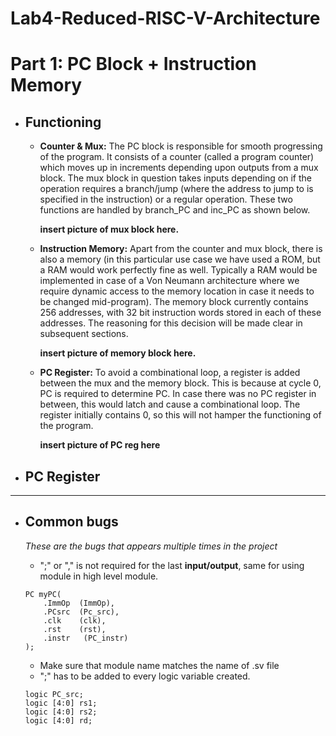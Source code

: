 # Lab4-Reduced-RISC-V-Architecture

# Part 1: PC Block + Instruction Memory

- ## Functioning

  - **Counter & Mux:** The PC block is responsible for smooth progressing of the program. It consists of a counter (called a program counter) which moves up in increments depending upon outputs from a mux block. The mux block in question takes inputs depending on if the operation requires a branch/jump (where the address to jump to is specified in the instruction) or a regular operation. These two functions are handled by branch_PC and inc_PC as shown below.

    **insert picture of mux block here.**

  - **Instruction Memory:** Apart from the counter and mux block, there is also a memory (in this particular use case we have used a ROM, but a RAM would work perfectly fine as well. Typically a RAM would be implemented in case of a Von Neumann architecture where we require dynamic access to the memory location in case it needs to be changed mid-program). The memory block currently contains 256 addresses, with 32 bit instruction words stored in each of these addresses. The reasoning for this decision will be made clear in subsequent sections.

    **insert picture of memory block here.**

  - **PC Register:** To avoid a combinational loop, a register is added between the mux and the memory block. This is because at cycle 0, PC is required to determine PC. In case there was no PC register in between, this would latch and cause a combinational loop. The register initially contains 0, so this will not hamper the functioning of the program.

    **insert picture of PC reg here**

- ## PC Register

---

- ## Common bugs

  *These are the bugs that appears multiple times in the project*

  - ";" or "," is not required for the last **input/output**, same for using module in high level module.

  ```
  PC myPC(
      .ImmOp  (ImmOp),
      .PCsrc  (Pc_src),
      .clk    (clk),
      .rst    (rst),
      .instr   (PC_instr)
  );
  ```

  - Make sure that module name matches the name of .sv file
  - ";" has to be added to every logic variable created.

  ```
  logic PC_src;
  logic [4:0] rs1;
  logic [4:0] rs2;
  logic [4:0] rd;
  ```
